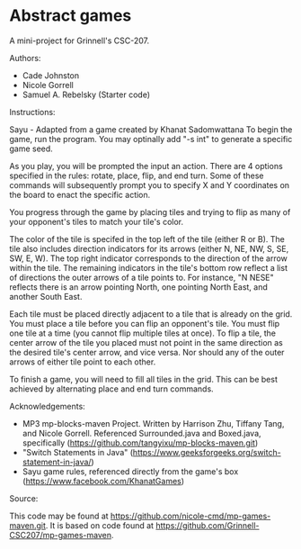 # Abstract games

A mini-project for Grinnell's CSC-207.

Authors:

* Cade Johnston
* Nicole Gorrell
* Samuel A. Rebelsky (Starter code)

Instructions:

Sayu - Adapted from a game created by Khanat Sadomwattana
To begin the game, run the program. You may optinally add "-s int" to generate a specific game seed. 

As you play, you will be prompted the input an action. There are 4 options specified in the rules: rotate, place, flip, and end turn.
Some of these commands will subsequently prompt you to specify X and Y coordinates on the board to enact the specific action.

You progress through the game by placing tiles and trying to flip as many of your opponent's tiles to match your tile's color. 

The color of the tile is specifed in the top left of the tile (either R or B). The tile also includes direction indicators for its arrows
(either N, NE, NW, S, SE, SW, E, W). The top right indicator corresponds to the direction of the arrow within the tile. The remaining
indicators in the tile's bottom row reflect a list of directions the outer arrows of a tile points to. For instance, "N NESE" reflects
there is an arrow pointing North, one pointing North East, and another South East.

Each tile must be placed directly adjacent to a tile that is already on the grid. You must place a tile before you can flip an opponent's
tile. You must flip one tile at a time (you cannot flip multiple tiles at once). To flip a tile, the center arrow of the tile you placed
must not point in the same direction as the desired tile's center arrow, and vice versa. Nor should any of the outer arrows of either
tile point to each other.

To finish a game, you will need to fill all tiles in the grid. This can be best achieved by alternating place and end turn commands.


Acknowledgements:

- MP3 mp-blocks-maven Project. Written by Harrison Zhu, Tiffany Tang, and Nicole Gorrell. Referenced Surrounded.java and Boxed.java, specifically (https://github.com/tangyixu/mp-blocks-maven.git) 
- "Switch Statements in Java" (https://www.geeksforgeeks.org/switch-statement-in-java/)
- Sayu game rules, referenced directly from the game's box (https://www.facebook.com/KhanatGames)

Source:

This code may be found at <https://github.com/nicole-cmd/mp-games-maven.git>. It is based on code found at <https://github.com/Grinnell-CSC207/mp-games-maven>.

